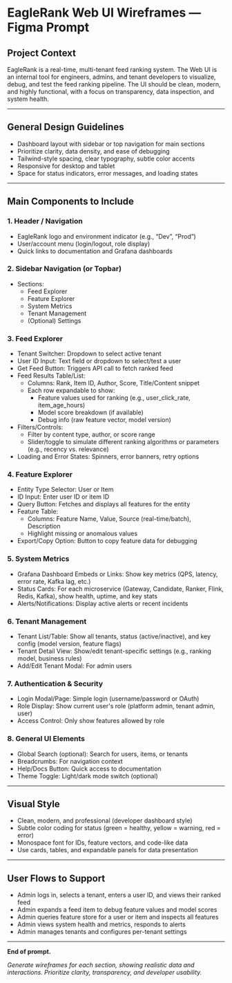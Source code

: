 # EagleRank Web UI Wireframes — Figma Prompt

## Project Context
EagleRank is a real-time, multi-tenant feed ranking system. The Web UI is an internal tool for engineers, admins, and tenant developers to visualize, debug, and test the feed ranking pipeline. The UI should be clean, modern, and highly functional, with a focus on transparency, data inspection, and system health.

---

## General Design Guidelines
- Dashboard layout with sidebar or top navigation for main sections
- Prioritize clarity, data density, and ease of debugging
- Tailwind-style spacing, clear typography, subtle color accents
- Responsive for desktop and tablet
- Space for status indicators, error messages, and loading states

---

## Main Components to Include

### 1. Header / Navigation
- EagleRank logo and environment indicator (e.g., “Dev”, “Prod”)
- User/account menu (login/logout, role display)
- Quick links to documentation and Grafana dashboards

### 2. Sidebar Navigation (or Topbar)
- Sections:
  - Feed Explorer
  - Feature Explorer
  - System Metrics
  - Tenant Management
  - (Optional) Settings

### 3. Feed Explorer
- Tenant Switcher: Dropdown to select active tenant
- User ID Input: Text field or dropdown to select/test a user
- Get Feed Button: Triggers API call to fetch ranked feed
- Feed Results Table/List:
  - Columns: Rank, Item ID, Author, Score, Title/Content snippet
  - Each row expandable to show:
    - Feature values used for ranking (e.g., user_click_rate, item_age_hours)
    - Model score breakdown (if available)
    - Debug info (raw feature vector, model version)
- Filters/Controls:
  - Filter by content type, author, or score range
  - Slider/toggle to simulate different ranking algorithms or parameters (e.g., recency vs. relevance)
- Loading and Error States: Spinners, error banners, retry options

### 4. Feature Explorer
- Entity Type Selector: User or Item
- ID Input: Enter user ID or item ID
- Query Button: Fetches and displays all features for the entity
- Feature Table:
  - Columns: Feature Name, Value, Source (real-time/batch), Description
  - Highlight missing or anomalous values
- Export/Copy Option: Button to copy feature data for debugging

### 5. System Metrics
- Grafana Dashboard Embeds or Links: Show key metrics (QPS, latency, error rate, Kafka lag, etc.)
- Status Cards: For each microservice (Gateway, Candidate, Ranker, Flink, Redis, Kafka), show health, uptime, and key stats
- Alerts/Notifications: Display active alerts or recent incidents

### 6. Tenant Management
- Tenant List/Table: Show all tenants, status (active/inactive), and key config (model version, feature flags)
- Tenant Detail View: Show/edit tenant-specific settings (e.g., ranking model, business rules)
- Add/Edit Tenant Modal: For admin users

### 7. Authentication & Security
- Login Modal/Page: Simple login (username/password or OAuth)
- Role Display: Show current user's role (platform admin, tenant admin, user)
- Access Control: Only show features allowed by role

### 8. General UI Elements
- Global Search (optional): Search for users, items, or tenants
- Breadcrumbs: For navigation context
- Help/Docs Button: Quick access to documentation
- Theme Toggle: Light/dark mode switch (optional)

---

## Visual Style
- Clean, modern, and professional (developer dashboard style)
- Subtle color coding for status (green = healthy, yellow = warning, red = error)
- Monospace font for IDs, feature vectors, and code-like data
- Use cards, tables, and expandable panels for data presentation

---

## User Flows to Support
- Admin logs in, selects a tenant, enters a user ID, and views their ranked feed
- Admin expands a feed item to debug feature values and model scores
- Admin queries feature store for a user or item and inspects all features
- Admin views system health and metrics, responds to alerts
- Admin manages tenants and configures per-tenant settings

---

**End of prompt.**

*Generate wireframes for each section, showing realistic data and interactions. Prioritize clarity, transparency, and developer usability.* 